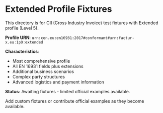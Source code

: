 # Extended Profile Fixtures

This directory is for CII (Cross Industry Invoice) test fixtures with Extended profile (Level 5).

**Profile URN**: `urn:cen.eu:en16931:2017#conformant#urn:factur-x.eu:1p0:extended`

**Characteristics**:
- Most comprehensive profile
- All EN 16931 fields plus extensions
- Additional business scenarios
- Complex party structures
- Advanced logistics and payment information

**Status**: Awaiting fixtures - limited official examples available.

Add custom fixtures or contribute official examples as they become available.
